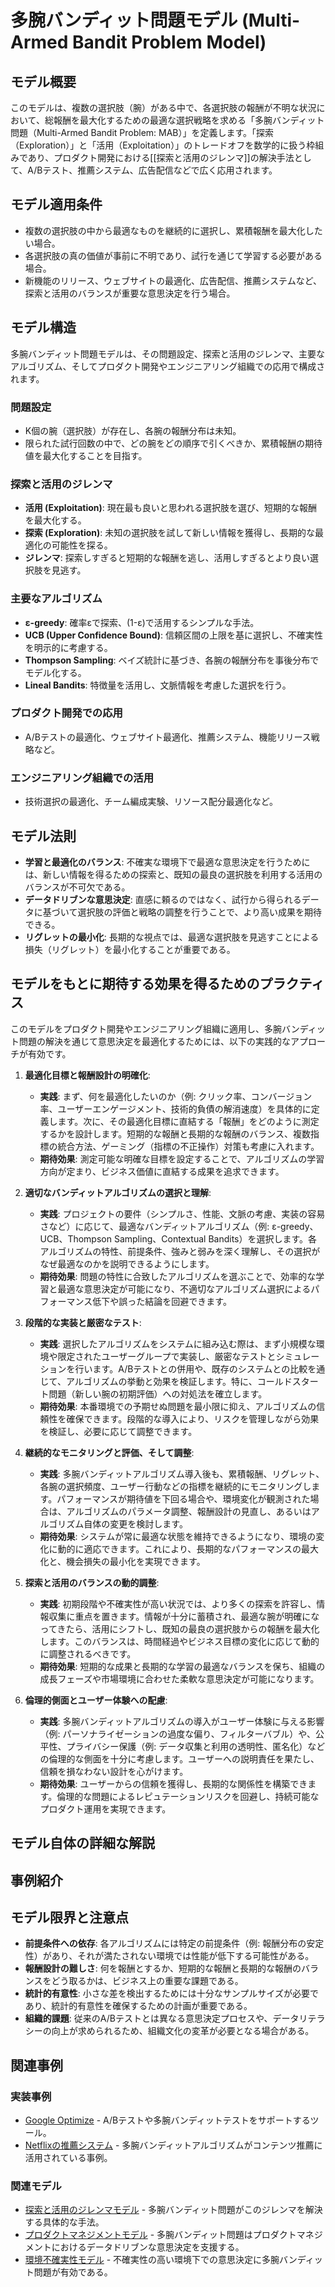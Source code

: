 # 多腕バンディット問題モデル (Multi-Armed Bandit Problem Model)

## モデル概要
このモデルは、複数の選択肢（腕）がある中で、各選択肢の報酬が不明な状況において、総報酬を最大化するための最適な選択戦略を求める「多腕バンディット問題（Multi-Armed Bandit Problem: MAB）」を定義します。「探索（Exploration）」と「活用（Exploitation）」のトレードオフを数学的に扱う枠組みであり、プロダクト開発における[[探索と活用のジレンマ]]の解決手法として、A/Bテスト、推薦システム、広告配信などで広く応用されます。

## モデル適用条件
- 複数の選択肢の中から最適なものを継続的に選択し、累積報酬を最大化したい場合。
- 各選択肢の真の価値が事前に不明であり、試行を通じて学習する必要がある場合。
- 新機能のリリース、ウェブサイトの最適化、広告配信、推薦システムなど、探索と活用のバランスが重要な意思決定を行う場合。

## モデル構造
多腕バンディット問題モデルは、その問題設定、探索と活用のジレンマ、主要なアルゴリズム、そしてプロダクト開発やエンジニアリング組織での応用で構成されます。

### 問題設定
-   K個の腕（選択肢）が存在し、各腕の報酬分布は未知。
-   限られた試行回数の中で、どの腕をどの順序で引くべきか、累積報酬の期待値を最大化することを目指す。

### 探索と活用のジレンマ
-   **活用 (Exploitation)**: 現在最も良いと思われる選択肢を選び、短期的な報酬を最大化する。
-   **探索 (Exploration)**: 未知の選択肢を試して新しい情報を獲得し、長期的な最適化の可能性を探る。
-   **ジレンマ**: 探索しすぎると短期的な報酬を逃し、活用しすぎるとより良い選択肢を見逃す。

### 主要なアルゴリズム
-   **ε-greedy**: 確率εで探索、(1-ε)で活用するシンプルな手法。
-   **UCB (Upper Confidence Bound)**: 信頼区間の上限を基に選択し、不確実性を明示的に考慮する。
-   **Thompson Sampling**: ベイズ統計に基づき、各腕の報酬分布を事後分布でモデル化する。
-   **Lineal Bandits**: 特徴量を活用し、文脈情報を考慮した選択を行う。

### プロダクト開発での応用
-   A/Bテストの最適化、ウェブサイト最適化、推薦システム、機能リリース戦略など。

### エンジニアリング組織での活用
-   技術選択の最適化、チーム編成実験、リソース配分最適化など。

## モデル法則
-   **学習と最適化のバランス**: 不確実な環境下で最適な意思決定を行うためには、新しい情報を得るための探索と、既知の最良の選択肢を利用する活用のバランスが不可欠である。
-   **データドリブンな意思決定**: 直感に頼るのではなく、試行から得られるデータに基づいて選択肢の評価と戦略の調整を行うことで、より高い成果を期待できる。
-   **リグレットの最小化**: 長期的な視点では、最適な選択肢を見逃すことによる損失（リグレット）を最小化することが重要である。

## モデルをもとに期待する効果を得るためのプラクティス
このモデルをプロダクト開発やエンジニアリング組織に適用し、多腕バンディット問題の解決を通じて意思決定を最適化するためには、以下の実践的なアプローチが有効です。

1.  **最適化目標と報酬設計の明確化**: 
    *   **実践**: まず、何を最適化したいのか（例: クリック率、コンバージョン率、ユーザーエンゲージメント、技術的負債の解消速度）を具体的に定義します。次に、その最適化目標に直結する「報酬」をどのように測定するかを設計します。短期的な報酬と長期的な報酬のバランス、複数指標の統合方法、ゲーミング（指標の不正操作）対策も考慮に入れます。
    *   **期待効果**: 測定可能な明確な目標を設定することで、アルゴリズムの学習方向が定まり、ビジネス価値に直結する成果を追求できます。

2.  **適切なバンディットアルゴリズムの選択と理解**: 
    *   **実践**: プロジェクトの要件（シンプルさ、性能、文脈の考慮、実装の容易さなど）に応じて、最適なバンディットアルゴリズム（例: ε-greedy、UCB、Thompson Sampling、Contextual Bandits）を選択します。各アルゴリズムの特性、前提条件、強みと弱みを深く理解し、その選択がなぜ最適なのかを説明できるようにします。
    *   **期待効果**: 問題の特性に合致したアルゴリズムを選ぶことで、効率的な学習と最適な意思決定が可能になり、不適切なアルゴリズム選択によるパフォーマンス低下や誤った結論を回避できます。

3.  **段階的な実装と厳密なテスト**: 
    *   **実践**: 選択したアルゴリズムをシステムに組み込む際は、まず小規模な環境や限定されたユーザーグループで実装し、厳密なテストとシミュレーションを行います。A/Bテストとの併用や、既存のシステムとの比較を通じて、アルゴリズムの挙動と効果を検証します。特に、コールドスタート問題（新しい腕の初期評価）への対処法を確立します。
    *   **期待効果**: 本番環境での予期せぬ問題を最小限に抑え、アルゴリズムの信頼性を確保できます。段階的な導入により、リスクを管理しながら効果を検証し、必要に応じて調整できます。

4.  **継続的なモニタリングと評価、そして調整**: 
    *   **実践**: 多腕バンディットアルゴリズム導入後も、累積報酬、リグレット、各腕の選択頻度、ユーザー行動などの指標を継続的にモニタリングします。パフォーマンスが期待値を下回る場合や、環境変化が観測された場合は、アルゴリズムのパラメータ調整、報酬設計の見直し、あるいはアルゴリズム自体の変更を検討します。
    *   **期待効果**: システムが常に最適な状態を維持できるようになり、環境の変化に動的に適応できます。これにより、長期的なパフォーマンスの最大化と、機会損失の最小化を実現できます。

5.  **探索と活用のバランスの動的調整**: 
    *   **実践**: 初期段階や不確実性が高い状況では、より多くの探索を許容し、情報収集に重点を置きます。情報が十分に蓄積され、最適な腕が明確になってきたら、活用にシフトし、既知の最良の選択肢からの報酬を最大化します。このバランスは、時間経過やビジネス目標の変化に応じて動的に調整されるべきです。
    *   **期待効果**: 短期的な成果と長期的な学習の最適なバランスを保ち、組織の成長フェーズや市場環境に合わせた柔軟な意思決定が可能になります。

6.  **倫理的側面とユーザー体験への配慮**: 
    *   **実践**: 多腕バンディットアルゴリズムの導入がユーザー体験に与える影響（例: パーソナライゼーションの過度な偏り、フィルターバブル）や、公平性、プライバシー保護（例: データ収集と利用の透明性、匿名化）などの倫理的な側面を十分に考慮します。ユーザーへの説明責任を果たし、信頼を損なわない設計を心がけます。
    *   **期待効果**: ユーザーからの信頼を獲得し、長期的な関係性を構築できます。倫理的な問題によるレピュテーションリスクを回避し、持続可能なプロダクト運用を実現できます。

## モデル自体の詳細な解説

## 事例紹介

## モデル限界と注意点
-   **前提条件への依存**: 各アルゴリズムには特定の前提条件（例: 報酬分布の安定性）があり、それが満たされない環境では性能が低下する可能性がある。
-   **報酬設計の難しさ**: 何を報酬とするか、短期的な報酬と長期的な報酬のバランスをどう取るかは、ビジネス上の重要な課題である。
-   **統計的有意性**: 小さな差を検出するためには十分なサンプルサイズが必要であり、統計的有意性を確保するための計画が重要である。
-   **組織的課題**: 従来のA/Bテストとは異なる意思決定プロセスや、データリテラシーの向上が求められるため、組織文化の変革が必要となる場合がある。

## 関連事例

### 実装事例
-   [Google Optimize](https://marketingplatform.google.com/about/optimize/) - A/Bテストや多腕バンディットテストをサポートするツール。
-   [Netflixの推薦システム](https://netflixtechblog.com/artwork-personalization-c589f074ad76) - 多腕バンディットアルゴリズムがコンテンツ推薦に活用されている事例。

### 関連モデル
-   [探索と活用のジレンマモデル](/mnt/e/sakura/Documents/test/git/knowledge/02_Container/EngingeeringManager/プロダクトマネジメント/探索と活用のジレンマモデル.md) - 多腕バンディット問題がこのジレンマを解決する具体的な手法。
-   [プロダクトマネジメントモデル](/mnt/e/sakura/Documents/test/git/knowledge/02_Container/EngingeeringManager/プロダクトマネジメント/プロダクトマネジメントモデル.md) - 多腕バンディット問題はプロダクトマネジメントにおけるデータドリブンな意思決定を支援する。
-   [環境不確実性モデル](/mnt/e/sakura/Documents/test/git/knowledge/02_Container/EngingeeringManager/環境不確実性モデル.md) - 不確実性の高い環境下での意思決定に多腕バンディット問題が有効である。
